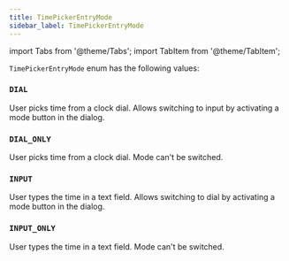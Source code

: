 ```yaml
---
title: TimePickerEntryMode
sidebar_label: TimePickerEntryMode
---
```


import Tabs from '@theme/Tabs';
import TabItem from '@theme/TabItem';

`TimePickerEntryMode` enum has the following values:

### `DIAL`

User picks time from a clock dial. Allows switching to input by activating a mode button in the dialog.

### `DIAL_ONLY`

User picks time from a clock dial. Mode can't be switched.

### `INPUT`

User types the time in a text field. Allows switching to dial by activating a mode button in the dialog.

### `INPUT_ONLY`

User types the time in a text field. Mode can't be switched.